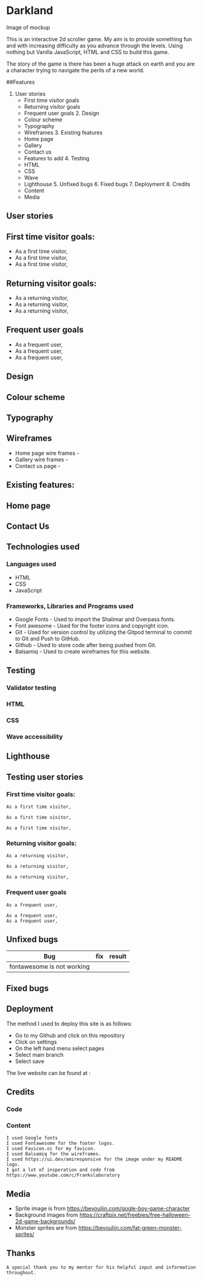 # Darkland

Image of mockup

This is an interactive 2d scroller game. My aim is to provide something fun and with increasing difficulty as you advance through
the levels. Using nothing but Vanilla JavaScript, HTML and CSS to build this game.

The story of the game is there has been a huge attack on earth and you are a character trying to navigate the perils of a new world.

##Features

   1. User stories
       - First time visitor goals
       - Returning visitor goals
       - Frequent user goals
    2. Design
       - Colour scheme
       - Typography
       - Wireframes
    3. Existing features
       - Home page
       - Gallery
       - Contact us
       - Features to add
    4. Testing
       - HTML
       - CSS
       - Wave
       - Lighthouse
    5. Unfixed bugs
    6. Fixed bugs
    7. Deployment
    8. Credits
       - Content
       - Media

## User stories

## First time visitor goals:

   - As a first time visitor, 
   - As a first time visitor, 
   - As a first time visitor, 

## Returning visitor goals:

   - As a returning visitor,
   - As a returning visitor, 
   - As a returning visitor,

## Frequent user goals
   - As a frequent user,
   - As a frequent user,
   - As a frequent user,

## Design

## Colour scheme

## Typography


## Wireframes
   - Home page wire frames -
   - Gallery wire frames -
   - Contact us page - 

## Existing features:


## Home page


## Contact Us



## Technologies used

### Languages used

   - HTML
   - CSS
   - JavaScript

### Frameworks, Libraries and Programs used
   - Google Fonts - Used to import the Shalimar and Overpass fonts.
   - Font awesome - Used for the footer icons and copyright icon.
   - Git - Used for version control by utilizing the Gitpod terminal to commit to Git and Push to GitHub.
   - Github - Used to store code after being pushed from Git.
   - Balsamiq - Used to create wireframes for this website.

## Testing

### Validator testing

### HTML

### CSS

### Wave accessibility

## Lighthouse

## Testing user stories

### First time visitor goals:

    As a first time visitor, 

    As a first time visitor,

    As a first time visitor,

### Returning visitor goals:

    As a returning visitor,

    As a returning visitor,

    As a returning visitor,

### Frequent user goals

    As a frequent user,

    As a frequent user,
    As a frequent user,

## Unfixed bugs

|Bug|fix|result|
|---|---|------|
|fontawesome is not working| 

## Fixed bugs

## Deployment

The method I used to deploy this site is as follows:

- Go to my Github and click on this repository
- Click on settings 
- On the left hand menu select pages
- Select main branch 
- Select save

The live website can be found at :

## Credits

### Code

### Content

    I used Google fonts
    I used Fontawesome for the footer logos.
    I used Favicon.oi for my favicon.
    I used Balsamiq for the wireframes.
    I used https://ui.dev/amiresponsive for the image under my README logo.
    I got a lot of insperation and code from https://www.youtube.com/c/Frankslaboratory

## Media
   - Sprite image is from https://bevouliin.com/gogle-boy-game-character
   - Background images from https://craftpix.net/freebies/free-halloween-2d-game-backgrounds/
   - Monster sprites are from https://bevouliin.com/fat-green-monster-sprites/

## Thanks

    A special thank you to my mentor for his helpful input and information throughout.

